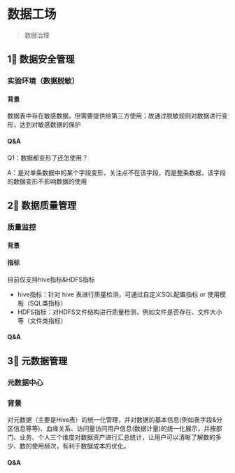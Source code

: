 # 数据工场

> 数据治理

## 1⃣️ 数据安全管理

### 实验环境（数据脱敏）

#### 背景

数据表中存在敏感数据，但需要提供给第三方使用；故通过脱敏规则对数据进行变形，达到对敏感数据的保护

#### Q&A

Q1：数据都变形了还怎使用？

A：是对单条数据中的某个字段变形，关注点不在该字段，而是整条数据，该字段的数据变形不影响数据的使用

## 2⃣️ 数据质量管理

### 质量监控

#### 背景

#### 指标

目前仅支持hive指标&HDFS指标

* hive指标：针对 hive 表进行质量检测，可通过自定义SQL配置指标 or 使用模板（SQL类指标）
* HDFS指标：对HDFS文件结构进行质量检测，例如文件是否存在、文件大小等（文件类指标）

#### Q&A

## 3⃣️ 元数据管理

### 元数据中心

### 背景

对元数据（主要是Hive表）的统一化管理，并对数据的基本信息(例如表字段&分区信息等等)、血缘关系、访问量访问用户信息(数据计量)的统一化展示，并按部门、业务、个人三个维度对数据资产进行汇总统计，让用户可以清晰了解数的多少、数的使用频次，有利于数据成本的优化。

#### Q&A